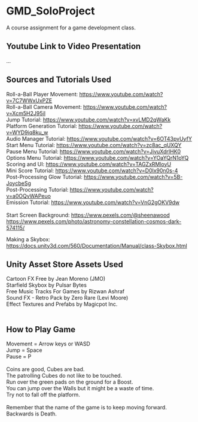 # GMD_SoloProject
A course assignment for a game development class.

## Youtube Link to Video Presentation
...

## Sources and Tutorials Used
Roll-a-Ball Player Movement: https://www.youtube.com/watch?v=7C7WWxUxPZE<br>
Roll-a-Ball Camera Movement: https://www.youtube.com/watch?v=Xcm5H2J95iI<br>
Jump Tutorial: https://www.youtube.com/watch?v=xvLMD2qWaKk<br>
Platform Generation Tutorial: https://www.youtube.com/watch?v=WYD9iq8ku_w<br>
Audio Manager Tutorial: https://www.youtube.com/watch?v=6OT43pvUyfY<br>
Start Menu Tutorial: https://www.youtube.com/watch?v=zc8ac_qUXQY<br>
Pause Menu Tutorial: https://www.youtube.com/watch?v=JivuXdrIHK0<br>
Options Menu Tutorial: https://www.youtube.com/watch?v=YOaYQrN1oYQ<br>
Scoring and UI: https://www.youtube.com/watch?v=TAGZxRMloyU<br>
Mini Score Tutorial: https://www.youtube.com/watch?v=D0lx90n0s-4<br>
Post-Processing Glow Tutorial: https://www.youtube.com/watch?v=5B-JoycbeSg<br>
Post-Processing Tutorial: https://www.youtube.com/watch?v=a0OQvWAPeuo<br>
Emission Tutorial: https://www.youtube.com/watch?v=VnG2gOKV9dw<br>
<br>
Start Screen Background: https://www.pexels.com/@sheenawood<br>
https://www.pexels.com/photo/astronomy-constellation-cosmos-dark-574115/<br>

Making a Skybox: https://docs.unity3d.com/560/Documentation/Manual/class-Skybox.html<br>

## Unity Asset Store Assets Used
Cartoon FX Free by Jean Moreno (JMO)<br>
Starfield Skybox by Pulsar Bytes<br>
Free Music Tracks For Games by Rizwan Ashraf<br>
Sound FX - Retro Pack by Zero Rare (Levi Moore)<br>
Effect Textures and Prefabs by Magicpot Inc.<br>
<br>

## How to Play Game
Movement = Arrow keys or WASD<br>
Jump = Space<br>
Pause = P<br>
<br>
Coins are good, Cubes are bad.<br>
The patrolling Cubes do not like to be touched.<br>
Run over the green pads on the ground for a Boost.<br>
You can jump over the Walls but it might be a waste of time.<br>
Try not to fall off the platform.<br>
<br>
Remember that the name of the game is to keep moving forward.  Backwards is Death.
